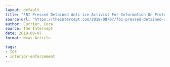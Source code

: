 ```yaml
---
layout: default
title: "FBI Pressed Detained Anti-ice Activist For Information On Protests, Offering Immigration Help"
source-url: "https://theintercept.com/2018/08/07/fbi-pressed-detained-anti-ice-activist-for-information-on-protests-offering-immigration-help/"
author: Currier, Cora 
source: The Intercept
date: 2018-08-07
format: News Article

tags:
- ICE
- interior-enforcement
---
```



